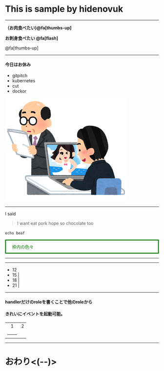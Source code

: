 # This is sample by hidenovuk

---


**（お肉食べたい)@fa[thumbs-up]**

**お刺身食べたい @fa[flash]**


@fa[thumbs-up]

---


#### 今日はお休み
* gitpitch
* kubernetes
* cut
* dockor

![sabori](/images/business_sabori_pc.png)


---

I said 

> I want eat pork
> hope so chocolate too


`echo beaf`

<div style="border-style:solid; border-
width:1px; padding:10px 5px 10px 20px; border-
color:red; color:green; background-
color:lavender;">枠内の色々</div>

---


<canvas data-chart="line">
<!--
{
 "data": {
  "labels": ["January"," February"," March"," April"," May"," June"," July"],
  "datasets": [
   {
    "data":[65,59,80,81,56,66,11],
    "label":"My first dataset","backgroundColor":"rgba(20,220,220,.8)"
   },
   {
    "data":[28,48,40,19,86,53,22],
    "label":"My second dataset","backgroundColor":"rgba(220,120,120,.8)"
   }
  ]
 },
 "options": { "responsive": "true" }
}
-->
</canvas>

---

- 12 
- 15 |
- 18 |
- 21 |

---

#### handlerだけのroleを書くことで他のroleから
#### きれいにイベントを起動可能。

|     |     |
|:---:|:---:|
|  1  |  2  |
|_____|     |
|     |     |

---

# おわり<(--)>